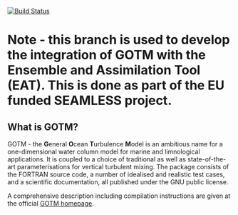 [![Build Status](https://travis-ci.org/gotm-model/code.svg?branch=master)](https://travis-ci.org/gotm-model/code)

# Note - this branch is used to develop the integration of GOTM with the Ensemble and Assimilation Tool (EAT). This is done as part of the EU funded SEAMLESS project.

## What is GOTM?

GOTM - the **G**eneral **O**cean **T**urbulence **M**odel is an ambitious name for a one-dimensional water column model for marine and limnological applications. It is coupled to a choice of traditional as well as state-of-the-art parameterisations for vertical turbulent mixing. The package consists of the FORTRAN source code, a number of idealised and realistic test cases, and a scientific documentation, all published under the GNU public license.

A comprehensive description including compilation instructions are given at the official [GOTM homepage](http://www.gotm.net/portfolio/software).


